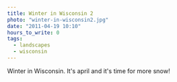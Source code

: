 ```yaml
---
title: Winter in Wisconsin 2
photo: "winter-in-wisconsin2.jpg"
date: "2011-04-19 10:10"
hours_to_write: 0
tags:
  - landscapes
  - wisconsin
---
```


Winter in Wisconsin. It's april and it's time for more snow!
